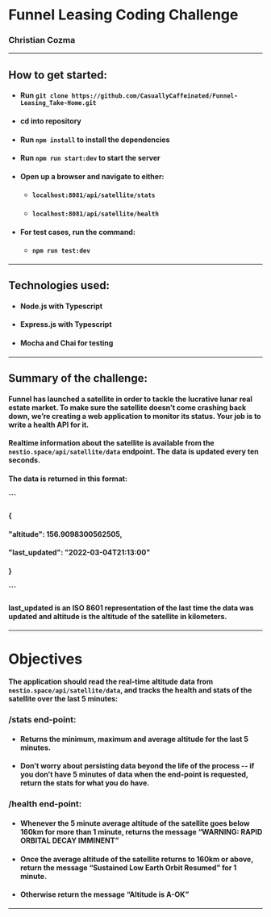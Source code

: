 # Funnel Leasing Coding Challenge

### Christian Cozma

---

## How to get started:

- #### Run `git clone https://github.com/CasuallyCaffeinated/Funnel-Leasing_Take-Home.git`
- #### cd into repository
- #### Run `npm install` to install the dependencies
- #### Run `npm run start:dev` to start the server
- #### Open up a browser and navigate to either:
  - #### `localhost:8081/api/satellite/stats`
  - #### `localhost:8081/api/satellite/health`
- #### For test cases, run the command:
  - #### `npm run test:dev`

---

## Technologies used:

- #### Node.js with Typescript
- #### Express.js with Typescript
- #### Mocha and Chai for testing

---

## Summary of the challenge:

#### Funnel has launched a satellite in order to tackle the lucrative lunar real estate market. To make sure the satellite doesn’t come crashing back down, we’re creating a web application to monitor its status. Your job is to write a health API for it.

#### Realtime information about the satellite is available from the `nestio.space/api/satellite/data` endpoint. The data is updated every ten seconds.

#### The data is returned in this format:

#### ```

#### {

#### "altitude": 156.9098300562505,

#### "last_updated": "2022-03-04T21:13:00"

#### }

#### ```

#### last_updated is an ISO 8601 representation of the last time the data was updated and altitude is the altitude of the satellite in kilometers.

---

# Objectives

#### The application should read the real-time altitude data from `nestio.space/api/satellite/data`, and tracks the health and stats of the satellite over the last 5 minutes:

### /stats end-point:

- #### Returns the minimum, maximum and average altitude for the last 5 minutes.
- #### Don’t worry about persisting data beyond the life of the process -- if you don’t have 5 minutes of data when the end-point is requested, return the stats for what you do have.

### /health end-point:

- #### Whenever the 5 minute average altitude of the satellite goes below 160km for more than 1 minute, returns the message “WARNING: RAPID ORBITAL DECAY IMMINENT”
- #### Once the average altitude of the satellite returns to 160km or above, return the message “Sustained Low Earth Orbit Resumed” for 1 minute.
- #### Otherwise return the message “Altitude is A-OK”

---
